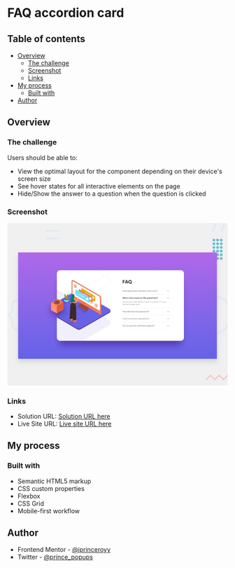 # FAQ accordion card

## Table of contents

-   [Overview](#overview)
    -   [The challenge](#the-challenge)
    -   [Screenshot](#screenshot)
    -   [Links](#links)
-   [My process](#my-process)
    -   [Built with](#built-with)
-   [Author](#author)

## Overview

### The challenge

Users should be able to:

-   View the optimal layout for the component depending on their device's screen size
-   See hover states for all interactive elements on the page
-   Hide/Show the answer to a question when the question is clicked

### Screenshot

![](./assets/design/desktop-preview.jpg)

### Links

-   Solution URL: [Solution URL here](https://github.com/iprinceroyy/FAQ-accordion-card)
-   Live Site URL: [Live site URL here](https://faq-card-prince.netlify.app/)

## My process

### Built with

-   Semantic HTML5 markup
-   CSS custom properties
-   Flexbox
-   CSS Grid
-   Mobile-first workflow

## Author

-   Frontend Mentor - [@iprinceroyy](https://www.frontendmentor.io/profile/iprinceroyy)
-   Twitter - [@prince_popups](https://www.twitter.com/prince_popups)
